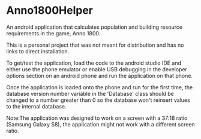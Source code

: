# Anno1800Helper
An android application that calculates population and building resource requirements in the game, Anno 1800.

This is a personal project that was not meant for distribution and has no links to direct installation.

To get/test the application, load the code to the android studio IDE and either use the phone emulator or enable USB debugging 
in the developer options section on an android phone and run the application on that phone.

Once the application is loaded onto the phone and run for the first time, the database version number variable in the 'Database' class should be changed to a number greater than 0 so the database won't reinsert values to the internal database.

Note:The application was designed to work on a screen with a 37:18 ratio (Samsung Galaxy S8), the application might not work with a different screen ratio.
